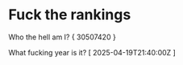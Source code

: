 # Fuck the rankings

Who the hell am I?
{ 30507420 }

What fucking year is it?
[ 2025-04-19T21:40:00Z ]
